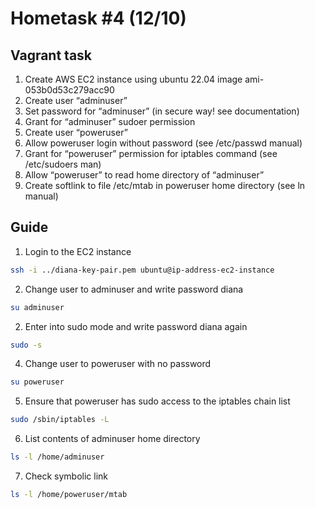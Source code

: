 Hometask #4 (12/10)
===================

Vagrant task
------------

1. Create AWS EC2 instance using ubuntu 22.04 image ami-053b0d53c279acc90
2. Create user “adminuser”
3. Set password for “adminuser” (in secure way! see documentation)
4. Grant for “adminuser” sudoer permission
5. Create user “poweruser”
6. Allow poweruser login without password  (see /etc/passwd manual)
7. Grant for “poweruser” permission for iptables command (see /etc/sudoers man)
8. Allow “poweruser” to read home directory of “adminuser”
9. Create softlink to file /etc/mtab in poweruser home directory (see ln manual)

Guide
-----

1. Login to the EC2 instance
```bash
ssh -i ../diana-key-pair.pem ubuntu@ip-address-ec2-instance
```

2. Change user to adminuser and write password diana
```bash
su adminuser
```

2. Enter into sudo mode and write password diana again
```bash
sudo -s
```

4. Change user to poweruser with no password
```bash
su poweruser
```

5. Ensure that poweruser has sudo access to the iptables chain list
```bash
sudo /sbin/iptables -L
```

6. List contents of adminuser home directory
```bash
ls -l /home/adminuser
```

7. Check symbolic link
```bash
ls -l /home/poweruser/mtab
```
